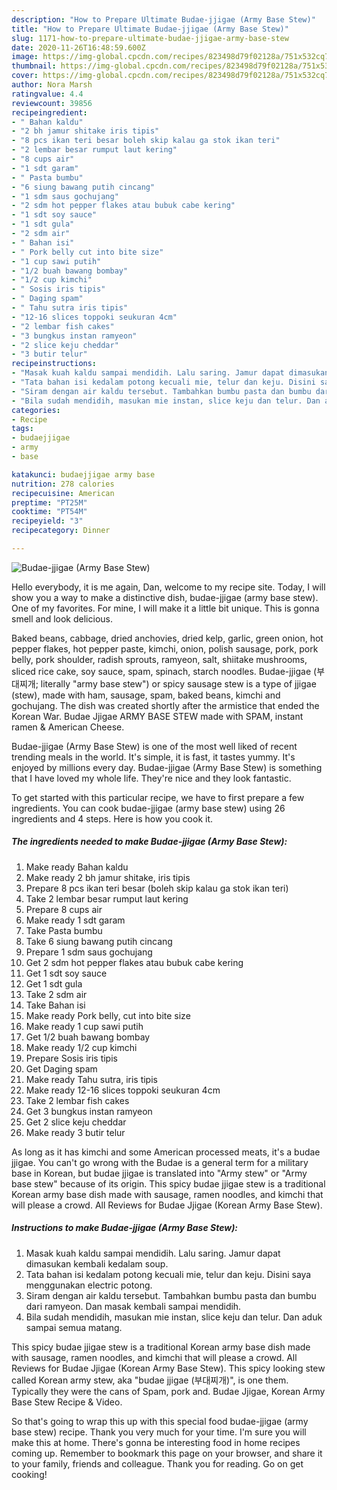 ```yaml
---
description: "How to Prepare Ultimate Budae-jjigae (Army Base Stew)"
title: "How to Prepare Ultimate Budae-jjigae (Army Base Stew)"
slug: 1171-how-to-prepare-ultimate-budae-jjigae-army-base-stew
date: 2020-11-26T16:48:59.600Z
image: https://img-global.cpcdn.com/recipes/823498d79f02128a/751x532cq70/budae-jjigae-army-base-stew-foto-resep-utama.jpg
thumbnail: https://img-global.cpcdn.com/recipes/823498d79f02128a/751x532cq70/budae-jjigae-army-base-stew-foto-resep-utama.jpg
cover: https://img-global.cpcdn.com/recipes/823498d79f02128a/751x532cq70/budae-jjigae-army-base-stew-foto-resep-utama.jpg
author: Nora Marsh
ratingvalue: 4.4
reviewcount: 39856
recipeingredient:
- " Bahan kaldu"
- "2 bh jamur shitake iris tipis"
- "8 pcs ikan teri besar boleh skip kalau ga stok ikan teri"
- "2 lembar besar rumput laut kering"
- "8 cups air"
- "1 sdt garam"
- " Pasta bumbu"
- "6 siung bawang putih cincang"
- "1 sdm saus gochujang"
- "2 sdm hot pepper flakes atau bubuk cabe kering"
- "1 sdt soy sauce"
- "1 sdt gula"
- "2 sdm air"
- " Bahan isi"
- " Pork belly cut into bite size"
- "1 cup sawi putih"
- "1/2 buah bawang bombay"
- "1/2 cup kimchi"
- " Sosis iris tipis"
- " Daging spam"
- " Tahu sutra iris tipis"
- "12-16 slices toppoki seukuran 4cm"
- "2 lembar fish cakes"
- "3 bungkus instan ramyeon"
- "2 slice keju cheddar"
- "3 butir telur"
recipeinstructions:
- "Masak kuah kaldu sampai mendidih. Lalu saring. Jamur dapat dimasukan kembali kedalam soup."
- "Tata bahan isi kedalam potong kecuali mie, telur dan keju. Disini saya menggunakan electric potong."
- "Siram dengan air kaldu tersebut. Tambahkan bumbu pasta dan bumbu dari ramyeon. Dan masak kembali sampai mendidih."
- "Bila sudah mendidih, masukan mie instan, slice keju dan telur. Dan aduk sampai semua matang."
categories:
- Recipe
tags:
- budaejjigae
- army
- base

katakunci: budaejjigae army base 
nutrition: 278 calories
recipecuisine: American
preptime: "PT25M"
cooktime: "PT54M"
recipeyield: "3"
recipecategory: Dinner

---
```



![Budae-jjigae (Army Base Stew)](https://img-global.cpcdn.com/recipes/823498d79f02128a/751x532cq70/budae-jjigae-army-base-stew-foto-resep-utama.jpg)

Hello everybody, it is me again, Dan, welcome to my recipe site. Today, I will show you a way to make a distinctive dish, budae-jjigae (army base stew). One of my favorites. For mine, I will make it a little bit unique. This is gonna smell and look delicious.

Baked beans, cabbage, dried anchovies, dried kelp, garlic, green onion, hot pepper flakes, hot pepper paste, kimchi, onion, polish sausage, pork, pork belly, pork shoulder, radish sprouts, ramyeon, salt, shiitake mushrooms, sliced rice cake, soy sauce, spam, spinach, starch noodles. Budae-jjigae (부대찌개; literally &#34;army base stew&#34;) or spicy sausage stew is a type of jjigae (stew), made with ham, sausage, spam, baked beans, kimchi and gochujang. The dish was created shortly after the armistice that ended the Korean War. Budae Jjigae ARMY BASE STEW made with SPAM, instant ramen &amp; American Cheese.

Budae-jjigae (Army Base Stew) is one of the most well liked of recent trending meals in the world. It's simple, it is fast, it tastes yummy. It's enjoyed by millions every day. Budae-jjigae (Army Base Stew) is something that I have loved my whole life. They're nice and they look fantastic.


To get started with this particular recipe, we have to first prepare a few ingredients. You can cook budae-jjigae (army base stew) using 26 ingredients and 4 steps. Here is how you cook it.

<!--inarticleads1-->

##### The ingredients needed to make Budae-jjigae (Army Base Stew):

1. Make ready  Bahan kaldu
1. Make ready 2 bh jamur shitake, iris tipis
1. Prepare 8 pcs ikan teri besar (boleh skip kalau ga stok ikan teri)
1. Take 2 lembar besar rumput laut kering
1. Prepare 8 cups air
1. Make ready 1 sdt garam
1. Take  Pasta bumbu
1. Take 6 siung bawang putih cincang
1. Prepare 1 sdm saus gochujang
1. Get 2 sdm hot pepper flakes atau bubuk cabe kering
1. Get 1 sdt soy sauce
1. Get 1 sdt gula
1. Take 2 sdm air
1. Take  Bahan isi
1. Make ready  Pork belly, cut into bite size
1. Make ready 1 cup sawi putih
1. Get 1/2 buah bawang bombay
1. Make ready 1/2 cup kimchi
1. Prepare  Sosis iris tipis
1. Get  Daging spam
1. Make ready  Tahu sutra, iris tipis
1. Make ready 12-16 slices toppoki seukuran 4cm
1. Take 2 lembar fish cakes
1. Get 3 bungkus instan ramyeon
1. Get 2 slice keju cheddar
1. Make ready 3 butir telur


As long as it has kimchi and some American processed meats, it&#39;s a budae jjigae. You can&#39;t go wrong with the Budae is a general term for a military base in Korean, but budae jjigae is translated into &#34;Army stew&#34; or &#34;Army base stew&#34; because of its origin. This spicy budae jjigae stew is a traditional Korean army base dish made with sausage, ramen noodles, and kimchi that will please a crowd. All Reviews for Budae Jjigae (Korean Army Base Stew). 

<!--inarticleads2-->

##### Instructions to make Budae-jjigae (Army Base Stew):

1. Masak kuah kaldu sampai mendidih. Lalu saring. Jamur dapat dimasukan kembali kedalam soup.
1. Tata bahan isi kedalam potong kecuali mie, telur dan keju. Disini saya menggunakan electric potong.
1. Siram dengan air kaldu tersebut. Tambahkan bumbu pasta dan bumbu dari ramyeon. Dan masak kembali sampai mendidih.
1. Bila sudah mendidih, masukan mie instan, slice keju dan telur. Dan aduk sampai semua matang.


This spicy budae jjigae stew is a traditional Korean army base dish made with sausage, ramen noodles, and kimchi that will please a crowd. All Reviews for Budae Jjigae (Korean Army Base Stew). This spicy looking stew called Korean army stew, aka &#34;budae jjigae (부대찌개)&#34;, is one them. Typically they were the cans of Spam, pork and. Budae Jjigae, Korean Army Base Stew Recipe &amp; Video. 

So that's going to wrap this up with this special food budae-jjigae (army base stew) recipe. Thank you very much for your time. I'm sure you will make this at home. There's gonna be interesting food in home recipes coming up. Remember to bookmark this page on your browser, and share it to your family, friends and colleague. Thank you for reading. Go on get cooking!
